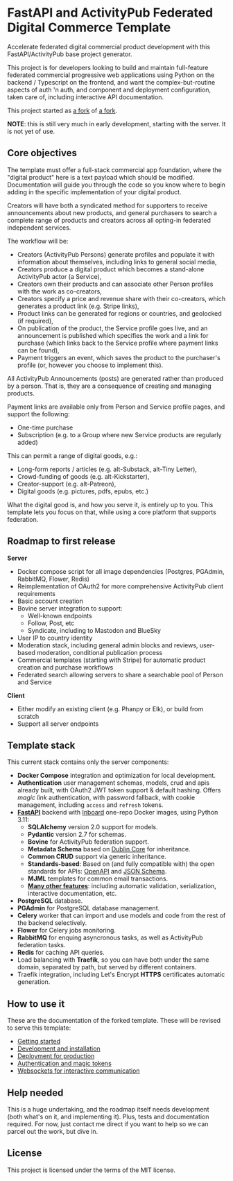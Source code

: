 # FastAPI and ActivityPub Federated Digital Commerce Template

Accelerate federated digital commercial product development with this FastAPI/ActivityPub base project generator.

This project is for developers looking to build and maintain full-feature federated commercial progressive web applications using Python on the backend / Typescript on the frontend, and want the complex-but-routine aspects of auth 'n auth, and component and deployment configuration, taken care of, including interactive API documentation. 

This project started as [a fork](https://github.com/tiangolo/full-stack-fastapi-postgresql) of [a fork](https://github.com/whythawk/full-stack-fastapi-postgresql).

**NOTE**: this is still very much in early development, starting with the server. It is not yet of use.

## Core objectives

The template must offer a full-stack commercial app foundation, where the "digital product" here is a text payload which should be modified. Documentation will guide you through the code so you know where to begin adding in the specific implementation of your digital product.

Creators will have both a syndicated method for supporters to receive announcements about new products, and general purchasers to search a complete range of products and creators across all opting-in federated independent services.

The workflow will be:

-	Creators (ActivityPub Persons) generate profiles and populate it with information about themselves, including links to general social media,
- Creators produce a digital product which becomes a stand-alone ActivityPub actor (a Service),
-	Creators own their products and can associate other Person profiles with the work as co-creators,
-	Creators specify a price and revenue share with their co-creators, which generates a product link (e.g. Stripe links),
- Product links can be generated for regions or countries, and geolocked (if required),
-	On publication of the product, the Service profile goes live, and an announcement is published which specifies the work and a link for purchase (which links back to the Service profile where payment links can be found),
-	Payment triggers an event, which saves the product to the purchaser's profile (or, however you choose to implement this).

All ActivityPub Announcements (posts) are generated rather than produced by a person. That is, they are a consequence of creating and managing products.

Payment links are available only from Person and Service profile pages, and support the following:

-	One-time purchase
-	Subscription (e.g. to a Group where new Service products are regularly added)

This can permit a range of digital goods, e.g.:

- Long-form reports / articles (e.g. alt-Substack, alt-Tiny Letter),
- Crowd-funding of goods (e.g. alt-Kickstarter),
- Creator-support (e.g. alt-Patreon),
- Digital goods (e.g. pictures, pdfs, epubs, etc.)

What the digital good is, and how you serve it, is entirely up to you. This template lets you focus on that, while using a core platform that supports federation.
  
## Roadmap to first release

**Server**

- Docker compose script for all image dependencies (Postgres, PGAdmin, RabbitMQ, Flower, Redis)
- Reimplementation of OAuth2 for more comprehensive ActivityPub client requirements
- Basic account creation
- Bovine server integration to support:
  - Well-known endpoints
  - Follow, Post, etc
  - Syndicate, including to Mastodon and BlueSky
- User IP to country identity
- Moderation stack, including general admin blocks and reviews, user-based moderation, conditional publication process
- Commercial templates (starting with Stripe) for automatic product creation and purchase workflows
- Federated search allowing servers to share a searchable pool of Person and Service

**Client**

- Either modify an existing client (e.g. Phanpy or Elk), or build from scratch
- Support all server endpoints

## Template stack

This current stack contains only the server components:

- **Docker Compose** integration and optimization for local development.
- **Authentication** user management schemas, models, crud and apis already built, with OAuth2 JWT token support & default hashing. Offers _magic link_ authentication, with password fallback, with cookie management, including `access` and `refresh` tokens.
- [**FastAPI**](https://github.com/tiangolo/fastapi) backend with [Inboard](https://inboard.bws.bio/) one-repo Docker images, using Python 3.11:
  - **SQLAlchemy** version 2.0 support for models.
  - **Pydantic** version 2.7 for schemas.
  - **Bovine** for ActivityPub federation support.
  - **Metadata Schema** based on [Dublin Core](https://www.dublincore.org/specifications/dublin-core/dcmi-terms/#section-3) for inheritance.
  - **Common CRUD** support via generic inheritance.
  - **Standards-based**: Based on (and fully compatible with) the open standards for APIs: [OpenAPI](https://github.com/OAI/OpenAPI-Specification) and [JSON Schema](http://json-schema.org/).
  - **MJML** templates for common email transactions.
  - [**Many other features**]("https://fastapi.tiangolo.com/features/"): including automatic validation, serialization, interactive documentation, etc.
- **PostgreSQL** database.
- **PGAdmin** for PostgreSQL database management.
- **Celery** worker that can import and use models and code from the rest of the backend selectively.
- **Flower** for Celery jobs monitoring.
- **RabbitMQ** for enquing asyncronous tasks, as well as ActivityPub federation tasks.
- **Redis** for caching API queries.
- Load balancing with **Traefik**, so you can have both under the same domain, separated by path, but served by different containers.
- Traefik integration, including Let's Encrypt **HTTPS** certificates automatic generation.

## How to use it

These are the documentation of the forked template. These will be revised to serve this template:

- [Getting started](./docs/getting-started.md)
- [Development and installation](./docs/development-guide.md)
- [Deployment for production](./docs/deployment-guide.md)
- [Authentication and magic tokens](./docs/authentication-guide.md)
- [Websockets for interactive communication](./docs/websocket-guide.md)

## Help needed

This is a huge undertaking, and the roadmap itself needs development (both what's on it, and implementing it). Plus, tests and documentation required. For now, just contact me direct if you want to help so we can parcel out the work, but dive in.

## License

This project is licensed under the terms of the MIT license.
